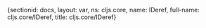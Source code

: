 {sectionid: docs, layout: var, ns: cljs.core, name: IDeref, full-name: cljs.core/IDeref,
  title: cljs.core/IDeref}
